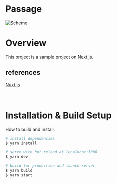 # Passage

![Scheme](static/passage-image.jpg)

# Overview

This project is a sample project on Next.js.

## references

[Nuxt.js](https://nextjs.org/ 'Next.js')<br>
<br>
<br>

# Installation & Build Setup

How to build and install.

```bash
# install dependencies
$ yarn install

# serve with hot reload at localhost:3000
$ yarn dev

# build for production and launch server
$ yarn build
$ yarn start

```

<br>
<br>
